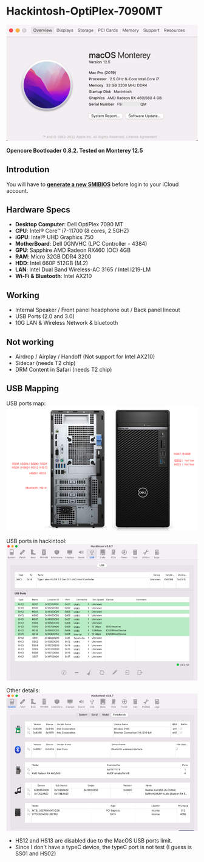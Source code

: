 # Hackintosh-OptiPlex-7090MT

![image](images/Overview.png)

**Opencore Bootloader 0.8.2. Tested on Monterey 12.5**



## Introdution
You will have to [**generate a new SMIBIOS**](https://github.com/corpnewt/GenSMBIOS) before login to your iCloud account.


## Hardware Specs
* **Desktop Computer**: Dell OptiPlex 7090 MT
* **CPU**:  Intel® Core™ i7-11700 (8 cores, 2.5GHZ)
* **iGPU**: Intel® UHD Graphics 750
* **MotherBoard**: Dell 0GNVHC (LPC Controller - 4384)
* **GPU**: Sapphire AMD Radeon RX460 (OC) 4GB
* **RAM**: Micro 32GB DDR4 3200
* **HDD**: Intel 660P 512GB (M.2)
* **LAN**: Intel Dual Band Wireless-AC 3165 / Intel I219-LM
* **Wi-Fi & Bluetooth**: Intel AX210



## Working
* Internal Speaker / Front panel headphone out / Back panel lineout
* USB Ports (2.0 and 3.0)
* 10G LAN & Wireless Network & bluetooth


## Not working
* Airdrop / Airplay /  Handoff (Not support for Intel AX210)
* Sidecar (needs T2 chip)
* DRM Content in Safari (needs T2 chip)


## USB Mapping
USB ports map:
![image](images/Dell_OptiPlex_7090MT.png)

USB ports in hackintool:
![image](images/Hacintool_Port.png)

Other details:
![image](images/Details.png)


* HS12 and HS13 are disabled due to the MacOS USB ports limit.
* Since I don't have a typeC device, the typeC port is not test (I guess is SS01 and HS02)
